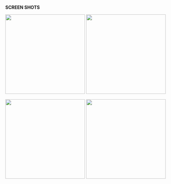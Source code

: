 **SCREEN SHOTS**

<img src="https://github.com/user-attachments/assets/d2eab289-5eca-4de6-9091-b8b480aadf02" width="250">  <img src="https://github.com/user-attachments/assets/c15f6912-95c0-4be3-af1b-a1aa693ee554" width="250">


<img src="https://github.com/user-attachments/assets/33d6d962-f4db-4b3b-8827-60d6cf428854" width="250">  <img src="https://github.com/user-attachments/assets/38327d3e-80ff-4874-a285-86f71223cf86" width="250">

